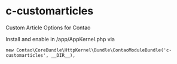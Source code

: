 # c-customarticles
Custom Article Options for Contao

Install and enable in /app/AppKernel.php via 

```
new Contao\CoreBundle\HttpKernel\Bundle\ContaoModuleBundle('c-customarticles', __DIR__),
```
